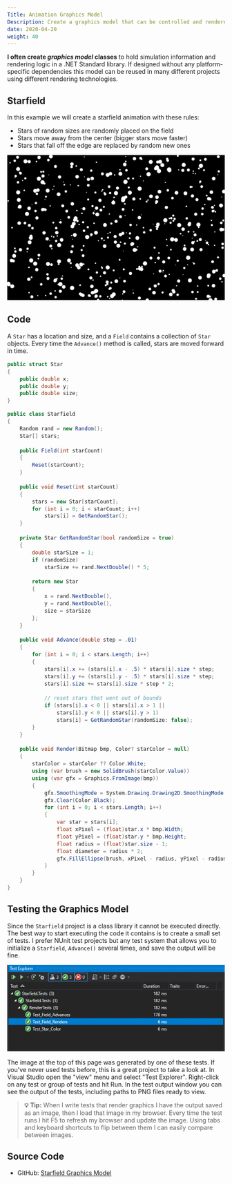 ```yaml
---
Title: Animation Graphics Model
Description: Create a graphics model that can be controlled and rendered by an abstracted GUI system
date: 2020-04-20
weight: 40
---
```


**I often create _graphics model_ classes** to hold simulation information and rendering logic in a .NET Standard library. If designed without any platform-specific dependencies this model can be reused in many different projects using different rendering technologies.

## Starfield

In this example we will create a starfield animation with these rules: 
* Stars of random sizes are randomly placed on the field
* Stars move away from the center (bigger stars move faster)
* Stars that fall off the edge are replaced by random new ones

<img src="starfield.png" class="border shadow d-block mx-auto my-5">

## Code

A `Star` has a location and size, and a `Field` contains a collection of `Star` objects. Every time the `Advance()` method is called, stars are moved forward in time. 

```cs
public struct Star
{
    public double x;
    public double y;
    public double size;
}
```

```cs
public class Starfield
{
    Random rand = new Random();
    Star[] stars;

    public Field(int starCount)
    {
        Reset(starCount);
    }

    public void Reset(int starCount)
    {
        stars = new Star[starCount];
        for (int i = 0; i < starCount; i++)
            stars[i] = GetRandomStar();
    }

    private Star GetRandomStar(bool randomSize = true)
    {
        double starSize = 1;
        if (randomSize)
            starSize += rand.NextDouble() * 5;

        return new Star
        {
            x = rand.NextDouble(),
            y = rand.NextDouble(),
            size = starSize
        };
    }

    public void Advance(double step = .01)
    {
        for (int i = 0; i < stars.Length; i++)
        {
            stars[i].x += (stars[i].x - .5) * stars[i].size * step;
            stars[i].y += (stars[i].y - .5) * stars[i].size * step;
            stars[i].size += stars[i].size * step * 2;

            // reset stars that went out of bounds
            if (stars[i].x < 0 || stars[i].x > 1 ||
                stars[i].y < 0 || stars[i].y > 1)
                stars[i] = GetRandomStar(randomSize: false);
        }
    }

    public void Render(Bitmap bmp, Color? starColor = null)
    {
        starColor = starColor ?? Color.White;
        using (var brush = new SolidBrush(starColor.Value))
        using (var gfx = Graphics.FromImage(bmp))
        {
            gfx.SmoothingMode = System.Drawing.Drawing2D.SmoothingMode.AntiAlias;
            gfx.Clear(Color.Black);
            for (int i = 0; i < stars.Length; i++)
            {
                var star = stars[i];
                float xPixel = (float)star.x * bmp.Width;
                float yPixel = (float)star.y * bmp.Height;
                float radius = (float)star.size - 1;
                float diameter = radius * 2;
                gfx.FillEllipse(brush, xPixel - radius, yPixel - radius, diameter, diameter);
            }
        }
    }
}
```

## Testing the Graphics Model

Since the `Starfield` project is a class library it cannot be executed directly. The best way to start executing the code it contains is to create a small set of tests. I prefer NUnit test projects but any test system that allows you to initialize a `Starfield`, `Advance()` several times, and save the output will be fine.

<img src="starfield-tests.png" class="border shadow d-block mx-auto my-5">

The image at the top of this page was generated by one of these tests. If you've never used tests before, this is a great project to take a look at. In Visual Studio open the "view" menu and select "Test Explorer". Right-click on any test or group of tests and hit Run. In the test output window you can see the output of the tests, including paths to PNG files ready to view.

> **💡 Tip:** When I write tests that render graphics I have the output saved as an image, then I load that image in my browser. Every time the test runs I hit F5 to refresh my browser and update the image. Using tabs and keyboard shortcuts to flip between them I can easily compare between images.

## Source Code

* GitHub: [Starfield Graphics Model](https://github.com/swharden/Csharp-Data-Visualization/blob/master/dev/old/drawing/starfield/Starfield/)